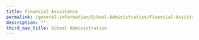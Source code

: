```yaml
---
title: Financial Assistance
permalink: /general-information/School-Administration/Financial-Assistance/
description: ""
third_nav_title: School Administration
---
```


